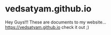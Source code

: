 # vedsatyam.github.io

Hey Guys!!! These are documents to my website... https://vedsatyam.github.io check it out ;)
